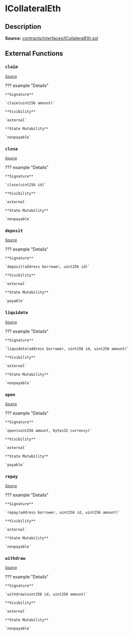 # ICollateralEth

## Description

**Source:** [contracts/interfaces/ICollateralEth.sol](https://github.com/Synthetixio/synthetix/tree/v2.35.3/contracts/interfaces/ICollateralEth.sol)

## External Functions

### `claim`

<sub>[Source](https://github.com/Synthetixio/synthetix/tree/v2.35.3/contracts/interfaces/ICollateralEth.sol#L16)</sub>

??? example "Details"

    **Signature**

    `claim(uint256 amount)`

    **Visibility**

    `external`

    **State Mutability**

    `nonpayable`

### `close`

<sub>[Source](https://github.com/Synthetixio/synthetix/tree/v2.35.3/contracts/interfaces/ICollateralEth.sol#L6)</sub>

??? example "Details"

    **Signature**

    `close(uint256 id)`

    **Visibility**

    `external`

    **State Mutability**

    `nonpayable`

### `deposit`

<sub>[Source](https://github.com/Synthetixio/synthetix/tree/v2.35.3/contracts/interfaces/ICollateralEth.sol#L8)</sub>

??? example "Details"

    **Signature**

    `deposit(address borrower, uint256 id)`

    **Visibility**

    `external`

    **State Mutability**

    `payable`

### `liquidate`

<sub>[Source](https://github.com/Synthetixio/synthetix/tree/v2.35.3/contracts/interfaces/ICollateralEth.sol#L14)</sub>

??? example "Details"

    **Signature**

    `liquidate(address borrower, uint256 id, uint256 amount)`

    **Visibility**

    `external`

    **State Mutability**

    `nonpayable`

### `open`

<sub>[Source](https://github.com/Synthetixio/synthetix/tree/v2.35.3/contracts/interfaces/ICollateralEth.sol#L4)</sub>

??? example "Details"

    **Signature**

    `open(uint256 amount, bytes32 currency)`

    **Visibility**

    `external`

    **State Mutability**

    `payable`

### `repay`

<sub>[Source](https://github.com/Synthetixio/synthetix/tree/v2.35.3/contracts/interfaces/ICollateralEth.sol#L12)</sub>

??? example "Details"

    **Signature**

    `repay(address borrower, uint256 id, uint256 amount)`

    **Visibility**

    `external`

    **State Mutability**

    `nonpayable`

### `withdraw`

<sub>[Source](https://github.com/Synthetixio/synthetix/tree/v2.35.3/contracts/interfaces/ICollateralEth.sol#L10)</sub>

??? example "Details"

    **Signature**

    `withdraw(uint256 id, uint256 amount)`

    **Visibility**

    `external`

    **State Mutability**

    `nonpayable`
